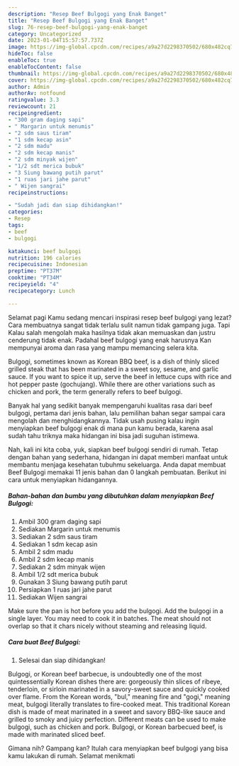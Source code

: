 ```yaml
---
description: "Resep Beef Bulgogi yang Enak Banget"
title: "Resep Beef Bulgogi yang Enak Banget"
slug: 76-resep-beef-bulgogi-yang-enak-banget
category: Uncategorized
date: 2023-01-04T15:57:57.737Z
image: https://img-global.cpcdn.com/recipes/a9a27d2298370502/680x482cq70/beef-bulgogi-foto-resep-utama.jpg
hideToc: false
enableToc: true
enableTocContent: false
thumbnail: https://img-global.cpcdn.com/recipes/a9a27d2298370502/680x482cq70/beef-bulgogi-foto-resep-utama.jpg
cover: https://img-global.cpcdn.com/recipes/a9a27d2298370502/680x482cq70/beef-bulgogi-foto-resep-utama.jpg
author: Admin
authorAv: notfound
ratingvalue: 3.3
reviewcount: 21
recipeingredient:
- "300 gram daging sapi"
- " Margarin untuk menumis"
- "2 sdm saus tiram"
- "1 sdm kecap asin"
- "2 sdm madu"
- "2 sdm kecap manis"
- "2 sdm minyak wijen"
- "1/2 sdt merica bubuk"
- "3 Siung bawang putih parut"
- "1 ruas jari jahe parut"
- " Wijen sangrai"
recipeinstructions:

- "Sudah jadi dan siap dihidangkan!"
categories:
- Resep
tags:
- beef
- bulgogi

katakunci: beef bulgogi 
nutrition: 196 calories
recipecuisine: Indonesian
preptime: "PT37M"
cooktime: "PT34M"
recipeyield: "4"
recipecategory: Lunch

---
```



Selamat pagi Kamu sedang mencari inspirasi resep beef bulgogi yang lezat? Cara membuatnya sangat tidak terlalu sulit namun tidak gampang juga. Tapi Kalau salah mengolah maka hasilnya tidak akan memuaskan dan justru cenderung tidak enak. Padahal beef bulgogi yang enak harusnya Kan mempunyai aroma dan rasa yang mampu memancing selera kita.


Bulgogi, sometimes known as Korean BBQ beef, is a dish of thinly sliced grilled steak that has been marinated in a sweet soy, sesame, and garlic sauce. If you want to spice it up, serve the beef in lettuce cups with rice and hot pepper paste (gochujang). While there are other variations such as chicken and pork, the term generally refers to beef bulgogi.

Banyak hal yang sedikit banyak mempengaruhi kualitas rasa dari beef bulgogi, pertama dari jenis bahan, lalu pemilihan bahan segar sampai cara mengolah dan menghidangkannya. Tidak usah pusing kalau ingin menyiapkan beef bulgogi enak di mana pun kamu berada, karena asal sudah tahu triknya maka hidangan ini bisa jadi suguhan istimewa.


Nah, kali ini kita coba, yuk, siapkan beef bulgogi sendiri di rumah. Tetap dengan bahan yang sederhana, hidangan ini dapat memberi manfaat untuk membantu menjaga kesehatan tubuhmu sekeluarga. Anda dapat membuat Beef Bulgogi memakai 11 jenis bahan dan 0 langkah pembuatan. Berikut ini cara untuk menyiapkan hidangannya.

<!--inarticleads1-->

##### Bahan-bahan dan bumbu yang dibutuhkan dalam menyiapkan Beef Bulgogi:

1. Ambil 300 gram daging sapi
1. Sediakan  Margarin untuk menumis
1. Sediakan 2 sdm saus tiram
1. Sediakan 1 sdm kecap asin
1. Ambil 2 sdm madu
1. Ambil 2 sdm kecap manis
1. Sediakan 2 sdm minyak wijen
1. Ambil 1/2 sdt merica bubuk
1. Gunakan 3 Siung bawang putih parut
1. Persiapkan 1 ruas jari jahe parut
1. Sediakan  Wijen sangrai


Make sure the pan is hot before you add the bulgogi. Add the bulgogi in a single layer. You may need to cook it in batches. The meat should not overlap so that it chars nicely without steaming and releasing liquid. 

<!--inarticleads2-->

##### Cara buat Beef Bulgogi:


1. Selesai dan siap dihidangkan!

Bulgogi, or Korean beef barbecue, is undoubtedly one of the most quintessentially Korean dishes there are: gorgeously thin slices of ribeye, tenderloin, or sirloin marinated in a savory-sweet sauce and quickly cooked over flame. From the Korean words, &#34;bul,&#34; meaning fire and &#34;gogi,&#34; meaning meat, bulgogi literally translates to fire-cooked meat. This traditional Korean dish is made of meat marinated in a sweet and savory BBQ-like sauce and grilled to smoky and juicy perfection. Different meats can be used to make bulgogi, such as chicken and pork. Bulgogi, or Korean barbecued beef, is made with marinated sliced beef. 

Gimana nih? Gampang kan? Itulah cara menyiapkan beef bulgogi yang bisa kamu lakukan di rumah. Selamat menikmati
